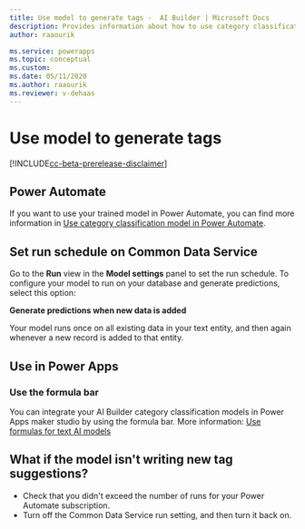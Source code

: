 ```yaml
---
title: Use model to generate tags -  AI Builder | Microsoft Docs
description: Provides information about how to use category classification model–generated tags, and some troubleshooting information
author: raaourik 

ms.service: powerapps
ms.topic: conceptual
ms.custom: 
ms.date: 05/11/2020
ms.author: raaourik 
ms.reviewer: v-dehaas
---
```


# Use model to generate tags


[!INCLUDE[cc-beta-prerelease-disclaimer](./includes/cc-beta-prerelease-disclaimer.md)]

## Power Automate

If you want to use your trained model in Power Automate, you can find more information in [Use category classification model in Power Automate](text-classification-model-in-flow.md).

## Set run schedule on Common Data Service

Go to the **Run** view in the **Model settings** panel to set the run schedule. To configure your model to run on your database and generate predictions, select this option:

**Generate predictions when new data is added**

Your model runs once on all existing data in your text entity, and then again whenever a new record is added to that entity.

## Use in Power Apps

### Use the formula bar

You can integrate your AI Builder category classification models in Power Apps maker studio by using the formula bar. More information: [Use formulas for text AI models](/use-model?#use-formulas-for-text-ai-models-preview)

## What if the model isn't writing new tag suggestions?

- Check that you didn't exceed the number of runs for your Power Automate subscription.
- Turn off the Common Data Service run setting, and then turn it back on.
